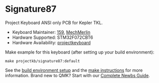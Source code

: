 # Signature87

Project Keyboard ANSI only PCB for Kepler TKL. 

* Keyboard Maintainer: [159](https://github.com/projectkeyboard), [MechMerlin](https://github.com/mechmerlin)
* Hardware Supported: STM32F072CBT6
* Hardware Availability: [projectkeyboard](https://store.projectkeyboard.com/)

Make example for this keyboard (after setting up your build environment):

    make projectkb/signature87:default

See the [build environment setup](https://docs.qmk.fm/#/getting_started_build_tools) and the [make instructions](https://docs.qmk.fm/#/getting_started_make_guide) for more information. Brand new to QMK? Start with our [Complete Newbs Guide](https://docs.qmk.fm/#/newbs).